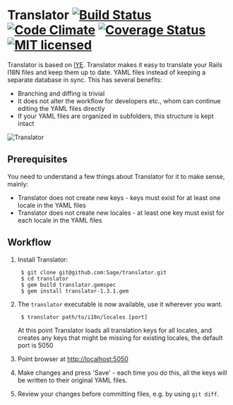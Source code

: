 # Translator [![Build Status](https://travis-ci.org/Sage/translator.svg?branch=master)](https://travis-ci.org/Sage/translator) [![Code Climate](https://codeclimate.com/github/Sage/translator/badges/gpa.svg)](https://codeclimate.com/github/Sage/translator) [![Coverage Status](https://coveralls.io/repos/github/Sage/translator/badge.svg?branch=master)](https://coveralls.io/github/Sage/translator?branch=master) [![MIT licensed](https://img.shields.io/badge/license-MIT-blue.svg)](https://github.com/Sage/translator/blob/master/LICENSE)

Translator is based on [IYE](https://github.com/firmafon/iye).
Translator makes it easy to translate your Rails I18N files and keep them up to date.
YAML files instead of keeping a separate database in sync. This has several benefits:

* Branching and diffing is trivial
* It does not alter the workflow for developers etc., whom can continue editing the
  YAML files directly
* If your YAML files are organized in subfolders, this structure is kept intact

![Translator](https://cloud.githubusercontent.com/assets/1446195/10295880/1f829dd6-6bc4-11e5-9a08-bb79d9864bdb.png)

## Prerequisites

You need to understand a few things about Translator for it to make sense, mainly:

* Translator does not create new keys - keys must exist for at least one locale in the YAML files
* Translator does not create new locales - at least one key must exist for each locale in the YAML files

## Workflow

1. Install Translator:

        $ git clone git@github.com:Sage/translator.git
        $ cd translator
        $ gem build translator.gemspec
        $ gem install translator-1.3.1.gem

2. The `translator` executable is now available, use it wherever you want.

        $ translator path/to/i18n/locales [port]

    At this point Translator loads all translation keys for all locales, and creates any
    keys that might be missing for existing locales, the default port is 5050

3. Point browser at [http://localhost:5050](http://localhost:5050)
4. Make changes and press 'Save' - each time you do this, all the keys will be
   written to their original YAML files.
5. Review your changes before committing files, e.g. by using `git diff`.
